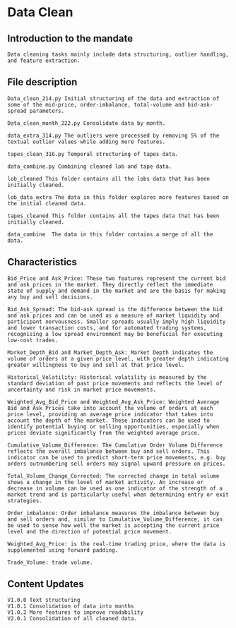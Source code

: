 # Data Clean
## Introduction to the mandate
    Data cleaning tasks mainly include data structuring, outlier handling, and feature extraction.
## File description
    Data_clean_214.py Initial structuring of the data and extraction of some of the mid-price, order-imbalance, total-volume and bid-ask-spread parameters.

    Data_clean_month_222.py Consolidate data by month.

    data_extra_314.py The outliers were processed by removing 5% of the textual outlier values while adding more features.
    
    tapes_clean_316.py Temporal structuring of tapes data.

    data_combine.py Combining cleaned lob and tape data.

    lob_cleaned This folder contains all the lobs data that has been initially cleaned.

    lob_data_extra The data in this folder explores more features based on the initial cleaned data.

    tapes_cleaned This folder contains all the tapes data that has been initially cleaned.

    data_combine  The data in this folder contains a merge of all the data.
## Characteristics
    Bid_Price and Ask_Price: These two features represent the current bid and ask prices in the market. They directly reflect the immediate state of supply and demand in the market and are the basis for making any buy and sell decisions.

    Bid_Ask_Spread: The bid-ask spread is the difference between the bid and ask prices and can be used as a measure of market liquidity and participant nervousness. Smaller spreads usually imply high liquidity and lower transaction costs, and for automated trading systems, recognising a low spread environment may be beneficial for executing low-cost trades.

    Market_Depth_Bid and Market_Depth_Ask: Market Depth indicates the volume of orders at a given price level, with greater depth indicating greater willingness to buy and sell at that price level. 

    Historical_Volatility: Historical volatility is measured by the standard deviation of past price movements and reflects the level of uncertainty and risk in market price movements.

    Weighted_Avg_Bid_Price and Weighted_Avg_Ask_Price: Weighted Average Bid and Ask Prices take into account the volume of orders at each price level, providing an average price indicator that takes into account the depth of the market. These indicators can be used to identify potential buying or selling opportunities, especially when prices deviate significantly from the weighted average price.

    Cumulative_Volume_Difference: The Cumulative Order Volume Difference reflects the overall imbalance between buy and sell orders. This indicator can be used to predict short-term price movements, e.g. buy orders outnumbering sell orders may signal upward pressure on prices.

    Total_Volume_Change_Corrected: The corrected change in total volume shows a change in the level of market activity. An increase or decrease in volume can be used as one indicator of the strength of a market trend and is particularly useful when determining entry or exit strategies.

    Order_imbalance: Order imbalance measures the imbalance between buy and sell orders and, similar to Cumulative_Volume_Difference, it can be used to sense how well the market is accepting the current price level and the direction of potential price movement.

    Weighted_Avg_Price: is the real-time trading price, where the data is supplemented using forward padding.

    Trade_Volume: trade volume.

## Content Updates
    V1.0.0 Text structuring
    V1.0.1 Consolidation of data into months
    V1.0.2 More features to improve readability
    V2.0.1 Consolidation of all cleaned data.

